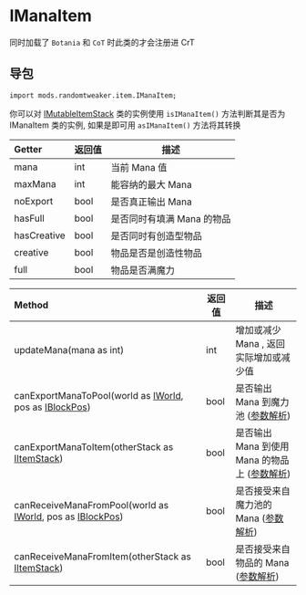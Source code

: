# IManaItem

同时加载了 `Botania` 和 `CoT` 时此类的才会注册进 CrT

## 导包

```zenscript
import mods.randomtweaker.item.IManaItem;
```

你可以对 [IMutableItemStack](https://docs.blamejared.com/1.12/en/Vanilla/Items/IMutableItemStack/)
类的实例使用 `isIManaItem()` 方法判断其是否为 IManaItem 类的实例, 如果是即可用 `asIManaItem()` 方法将其转换

| Getter | 返回值 | 描述 |
| :----- | ---- | ----- |
| mana | int | 当前 Mana 值|
| maxMana | int | 能容纳的最大 Mana |
| noExport | bool | 是否真正输出 Mana |
| hasFull | bool | 是否同时有填满 Mana 的物品 |
| hasCreative | bool | 是否同时有创造型物品 |
| creative | bool | 物品是否是创造性物品 |
| full | bool | 物品是否满魔力 |

| Method | 返回值 | 描述 |
| :----- | ---- | ----- |
| updateMana(mana as int) | int | 增加或减少 Mana , 返回实际增加或减少值 |
| canExportManaToPool(world as [IWorld](https://docs.blamejared.com/1.12/en/Vanilla/World/IWorld/), pos as [IBlockPos](https://docs.blamejared.com/1.12/en/Vanilla/World/IBlockPos/)) | bool | 是否输出 Mana 到魔力池 ([参数解析](https://github.com/ikexing-cn/RandomTweaker/blob/master/wiki/zh_cn/modSupport/ContentTweaker/ManaItem/function.md#canexportmanatopool)) |
| canExportManaToItem(otherStack as [IItemStack](https://docs.blamejared.)) | bool | 是否输出 Mana 到使用 Mana 的物品上 ([参数解析](https://github.com/ikexing-cn/RandomTweaker/blob/master/wiki/zh_cn/modSupport/ContentTweaker/ManaItem/function.md#canexportmanatoitem)) |
| canReceiveManaFromPool(world as [IWorld](https://docs.blamejared.com/1.12/en/Vanilla/World/IWorld/), pos as [IBlockPos](https://docs.blamejared.com/1.12/en/Vanilla/World/IBlockPos/)) | bool | 是否接受来自魔力池的 Mana ([参数解析](https://github.com/ikexing-cn/RandomTweaker/blob/master/wiki/zh_cn/modSupport/ContentTweaker/ManaItem/function.md#canreceivemanafrompool)) |
| canReceiveManaFromItem(otherStack as [IItemStack](https://docs.blamejared.)) | bool | 是否接受来自物品的 Mana ([参数解析](https://github.com/ikexing-cn/RandomTweaker/blob/master/wiki/zh_cn/modSupport/ContentTweaker/ManaItem/function.md#canreceivemanafromitem)) |
